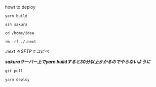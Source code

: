 howt to deploy

`yarn build`

`ssh sakura`

`cd /home/idea`

`rm -rf ./.next`

*.next をSFTPでコピペ*

***sakuraサーバー上でyarn buildすると30分以上かかるのでやらないように***

`git pull`

`yarn deploy`